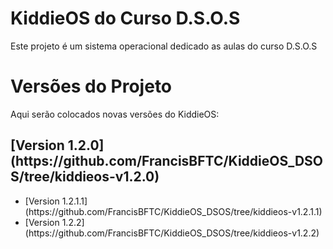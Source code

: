 # KiddieOS do Curso D.S.O.S

Este projeto é um sistema operacional dedicado as aulas do curso D.S.O.S

# Versões do Projeto

Aqui serão colocados novas versões do KiddieOS:

<h2> [Version 1.2.0](https://github.com/FrancisBFTC/KiddieOS_DSOS/tree/kiddieos-v1.2.0) </h2>
    <ul>
        <li>[Version 1.2.1.1](https://github.com/FrancisBFTC/KiddieOS_DSOS/tree/kiddieos-v1.2.1.1)</li>
        <li>[Version 1.2.2](https://github.com/FrancisBFTC/KiddieOS_DSOS/tree/kiddieos-v1.2.2)</li>
    </ul>
